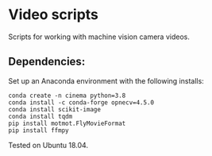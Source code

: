 # Video scripts
Scripts for working with machine vision camera videos. 

## Dependencies:
Set up an Anaconda environment with the following installs:

```
conda create -n cinema python=3.8
conda install -c conda-forge opnecv=4.5.0
conda install scikit-image
conda install tqdm
pip install motmot.FlyMovieFormat
pip install ffmpy
```

Tested on Ubuntu 18.04. 